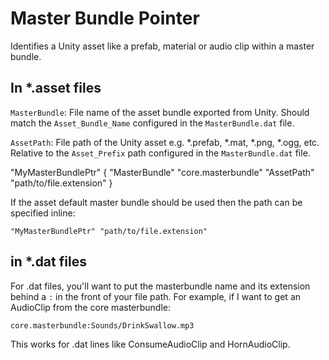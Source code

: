 # Master Bundle Pointer

Identifies a Unity asset like a prefab, material or audio clip within a master bundle.

## In \*.asset files

`MasterBundle`: File name of the asset bundle exported from Unity. Should match the `Asset_Bundle_Name` configured in the `MasterBundle.dat` file.

`AssetPath`: File path of the Unity asset e.g. \*.prefab, \*.mat, \*.png, \*.ogg, etc. Relative to the `Asset_Prefix` path configured in the `MasterBundle.dat` file.

"MyMasterBundlePtr"
{
    "MasterBundle" "core.masterbundle"
    "AssetPath" "path/to/file.extension"
}

If the asset default master bundle should be used then the path can be specified inline:

```"MyMasterBundlePtr" "path/to/file.extension"```

## in \*.dat files

For .dat files, you'll want to put the masterbundle name and its extension behind a `:` in the front of your file path. For example, if I want to get an AudioClip from the core masterbundle:

```core.masterbundle:Sounds/DrinkSwallow.mp3```

This works for .dat lines like ConsumeAudioClip and HornAudioClip.
